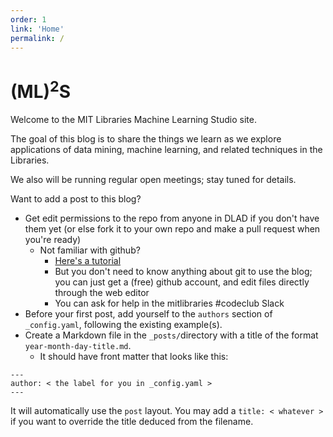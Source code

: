 ```yaml
---
order: 1
link: 'Home'
permalink: /
---
```


# (ML)<sup>2</sup>S

Welcome to the MIT Libraries Machine Learning Studio site.

The goal of this blog is to share the things we learn as we explore
applications of data mining, machine learning, and related techniques in the
Libraries.

We also will be running regular open meetings; stay tuned for details.

Want to add a post to this blog?
* Get edit permissions to the repo from anyone in DLAD if you don't have them yet (or else fork it to your own repo and make a pull request when you're ready)
  * Not familiar with github?
    * [Here's a tutorial](https://github.com/LibraryCodeYearIG/Codeyear-IG-Github-Project)
    * But you don't need to know anything about git to use the blog; you can just get a (free) github account, and edit files directly through the web editor
    * You can ask for help in the mitlibraries #codeclub Slack
* Before your first post, add yourself to the `authors` section of `_config.yaml`, following the existing example(s).
* Create a Markdown file in the `_posts/`directory with a title of the format `year-month-day-title.md`.
  * It should have front matter that looks like this:

```
---
author: < the label for you in _config.yaml >
---
```

It will automatically use the `post` layout. You may add a `title: < whatever >` if you want to override the title deduced from the filename.

